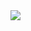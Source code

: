 <img src="https://github-readme-stats.vercel.app/api?username=Self936&&show_icons=true&title_color=ffffff&icon_color=#00e1fftext_color=daf7dc&bg_color=151515">
